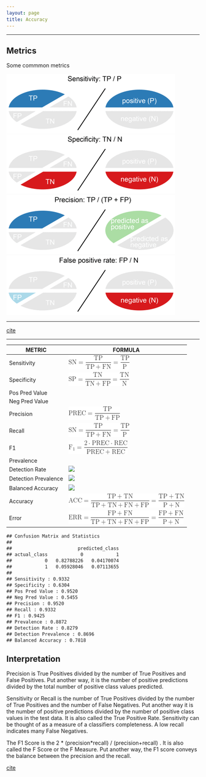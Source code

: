 ```yaml
---
layout: page
title: Accuracy
---
```



--------------------

## Metrics  

Some commmon metrics  

![](assets/images/sensitivity.png)  
![](assets/images/specificity.png)  
![](assets/images/precision.png)  
![](assets/images/false-positive-rate.png)  

-------

[cite](https://classeval.wordpress.com/introduction/basic-evaluation-measures/)  

--------



| METRIC                 |  FORMULA                     |
|------------------------|------------------------------|
|  Sensitivity           | ![](assets/images/sens.png)  |
|  Specificity           | ![](assets/images/spec.png)  |
|  Pos Pred Value        |  |
|  Neg Pred Value        |  |
|  Precision             | ![](assets/images/prec.png)  |
|  Recall                | ![](assets/images/sens.png)  |
|  F1                    | ![](assets/images/f1.png)  |
|  Prevalence            |   |
|  Detection Rate        | ![](assets/images/file.png)  |
|  Detection Prevalence  | ![](assets/images/file.png)  |
|  Balanced Accuracy     | ![](assets/images/file.png)  |
|  Accuracy              | ![](assets/images/acc.png)   |
|  Error                 | ![](assets/images/err.png)   |



```
## Confusion Matrix and Statistics
##
##                        predicted_class
## actual_class            0            1
##            0   0.82788226   0.04170074
##            1   0.05928046   0.07113655
##
## Sensitivity : 0.9332
## Specificity : 0.6304
## Pos Pred Value : 0.9520
## Neg Pred Value : 0.5455
## Precision : 0.9520
## Recall : 0.9332
## F1 : 0.9425
## Prevalence : 0.8872
## Detection Rate : 0.8279
## Detection Prevalence : 0.8696
## Balanced Accuracy : 0.7818 
```


## Interpretation


Precision is True Positives divided by the number of True Positives and False Positives. Put another way, it is the number of positive predictions divided by the total number of positive class values predicted.

Sensitivity or Recall is the number of True Positives divided by the number of True Positives and the number of False Negatives. Put another way it is the number of positive predictions divided by the number of positive class values in the test data. It is also called the True Positive Rate. Sensitivity can be thought of as a measure of a classifiers completeness. A low recall indicates many False Negatives.

The F1 Score is the 2 * (precision*recall) / (precision+recall) . It is also called the F Score or the F Measure. Put another way, the F1 score conveys the balance between the precision and the recall.

[cite](https://machinelearningmastery.com/classification-accuracy-is-not-enough-more-performance-measures-you-can-use/)





